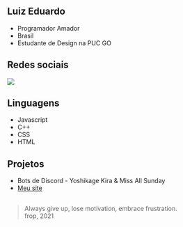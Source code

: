 ## Luiz Eduardo

- Programador Amador
- Brasil
- Estudante de Design na PUC GO

##
## Redes sociais
[![](https://img.shields.io/badge/Instagram-E4405F?style=for-the-badge&logo=instagram&logoColor=white)](https://www.instagram.com/eusoufrop/)  
##
## Linguagens
- Javascript
- C++
- CSS
- HTML

##
## Projetos
- Bots de Discord - Yoshikage Kira & Miss All Sunday<br>
- <a href="https://frop.info">Meu site</a>

## 

> Always give up, lose motivation, embrace frustration.  
> frop, 2021
